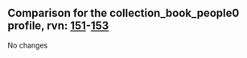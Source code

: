 ## Comparison for the collection_book_people0 profile, rvn: [151](https://github.com/PRO100KatYT/FortniteProfileRevisions/tree/main/profiles/collection_book_people0/151%20collection_book_people0.json)-[153](https://github.com/PRO100KatYT/FortniteProfileRevisions/tree/main/profiles/collection_book_people0/153%20collection_book_people0.json)

No changes
